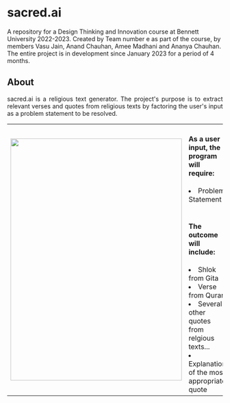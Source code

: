 # sacred.ai <br>
A repository for a Design Thinking and Innovation course at Bennett University 2022-2023. Created by Team number e as part of the course, by members Vasu Jain, Anand Chauhan, Amee Madhani and Ananya Chauhan. The entire project is in development since January 2023 for a period of 4 months.

## About
<p align="justify"> 
sacred.ai is a religious text generator. The project's purpose is to extract relevant verses and quotes from religious texts by factoring the user's input as a problem statement to be resolved. </p>
  
  <table align="center">
  <tr> 
    <td> <p align="center">
  <img height=565 width=400 src="https://user-images.githubusercontent.com/91457798/222340005-66fd1185-76b7-4408-905b-5e1daa114818.jpg">
      </p> </td>
    
  <td> 
  <h4> As a user input, the program will require: </h4>
  <li> Problem Statement </li>
  <br>
  
  <h4> The outcome will include: </h4>
  <li> Shlok from Gita </ul>
  <li> Verse from Quran </ul>
  <li> Several other quotes from relgious texts... </li>
  <li> Explanation of the most appropriate quote </li>
  </td>
  </tr>
  </table>
